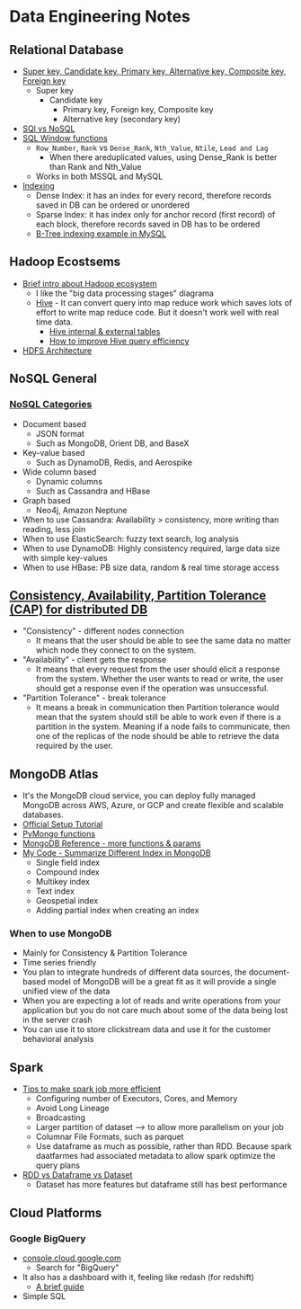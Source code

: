# Data Engineering Notes

## Relational Database
* [Super key, Candidate key, Primary key, Alternative key, Composite key, Foreign key][6]
  * Super key
    * Candidate key
      * Primary key, Foreign key, Composite key
      * Alternative key (secondary key)
* [SQl vs NoSQL][8]
* [SQL Window functions][16]
  * `Row_Number`, `Rank` vs `Dense_Rank`, `Nth_Value`, `Ntile`, `Lead and Lag`
    * When there areduplicated values, using Dense_Rank is better than Rank and Nth_Value
  * Works in both MSSQL and MySQL
* [Indexing][17]
  * Dense Index: it has an index for every record, therefore records saved in DB can be ordered or unordered
  * Sparse Index: it has index only for anchor record (first record) of each block, therefore records saved in DB has to be ordered
  * [B-Tree indexing example in MySQL][18]

## Hadoop Ecostsems
* [Brief intro about Hadoop ecosystem][9]
  * I like the "big data processing stages" diagrama
  * [Hive][12] - It can convert query into map reduce work which saves lots of effort to write map reduce code. But it doesn't work well with real time data.
    * [Hive internal & external tables][19] 
    * [How to improve Hive query efficiency][20]
* [HDFS Architecture][11]

## NoSQL General
### [NoSQL Categories][7]
* Document based
  * JSON format
  * Such as MongoDB, Orient DB, and BaseX
* Key-value based
  * Such as DynamoDB, Redis, and Aerospike
* Wide column based
  * Dynamic columns
  * Such as Cassandra and HBase
* Graph based
  * Neo4j, Amazon Neptune
* When to use Cassandra: Availability > consistency, more writing than reading, less join
* When to use ElasticSearch: fuzzy text search, log analysis
* When to use DynamoDB: Highly consistency required, large data size with simple key-values
* When to use HBase: PB size data, random & real time storage access


## [Consistency, Availability, Partition Tolerance (CAP) for distributed DB][5]
* "Consistency" - different nodes connection
  * It means that the user should be able to see the same data no matter which node they connect to on the system.
* "Availability" - client gets the response
  * It means that every request from the user should elicit a response from the system. Whether the user wants to read or write, the user should get a response even if the operation was unsuccessful.
* "Partition Tolerance" - break tolerance
  * It means a break in communication then Partition tolerance would mean that the system should still be able to work even if there is a partition in the system. Meaning if a node fails to communicate, then one of the replicas of the node should be able to retrieve the data required by the user.


## MongoDB Atlas
* It's the MongoDB cloud service, you can deploy fully managed MongoDB across AWS, Azure, or GCP and create flexible and scalable databases.
* [Official Setup Tutorial][1]
* [PyMongo functions][2]
* [MongoDB Reference - more functions & params][3]
* [My Code - Summarize Different Index in MongoDB][4]
  * Single field index
  * Compound index
  * Multikey index
  * Text index
  * Geospetial index
  * Adding partial index when creating an index
### When to use MongoDB
* Mainly for Consistency & Partition Tolerance
* Time series friendly
* You plan to integrate hundreds of different data sources, the document-based model of MongoDB will be a great fit as it will provide a single unified view of the data
* When you are expecting a lot of reads and write operations from your application but you do not care much about some of the data being lost in the server crash
* You can use it to store clickstream data and use it for the customer behavioral analysis

## Spark
* [Tips to make spark job more efficient][10]
  * Configuring number of Executors, Cores, and Memory
  * Avoid Long Lineage
  * Broadcasting 
  * Larger partition of dataset --> to allow more parallelism on your job
  * Columnar File Formats, such as parquet
  * Use dataframe as much as possible, rather than RDD. Because spark daatfarmes had associated metadata to allow spark optimize the query plans
* [RDD vs Dataframe vs Dataset][15]
  * Dataset has more features but dataframe still has best performance
  
## Cloud Platforms
### Google BigQuery
* [console.cloud.google.com][13]
  * Search for "BigQuery"
* It also has a dashboard with it, feeling like redash (for redshift)
  * [A brief guide][14]
* Simple SQL


[1]:https://docs.atlas.mongodb.com/getting-started/
[2]:https://www.w3schools.com/python/python_mongodb_insert.asp
[3]:https://docs.mongodb.com/manual/reference/
[4]:https://github.com/hanhanwu/Hanhan_Applied_DataScience/blob/master/data_engineering/mongo_DB_index.ipynb
[5]:https://www.analyticsvidhya.com/blog/2020/08/a-beginners-guide-to-cap-theorem-for-data-engineering/?utm_source=feedburner&utm_medium=email&utm_campaign=Feed%3A+AnalyticsVidhya+%28Analytics+Vidhya%29
[6]:https://www.analyticsvidhya.com/blog/2020/07/difference-between-sql-keys-primary-key-super-key-candidate-key-foreign-key/?utm_source=feedburner&utm_medium=email&utm_campaign=Feed%3A+AnalyticsVidhya+%28Analytics+Vidhya%29
[7]:https://www.analyticsvidhya.com/blog/2020/09/different-nosql-databases-every-data-scientist-must-know/?utm_source=feedburner&utm_medium=email&utm_campaign=Feed%3A+AnalyticsVidhya+%28Analytics+Vidhya%29
[8]:https://www.analyticsvidhya.com/blog/2020/10/sql-vs-nosql-databases-a-key-concept-every-data-engineer-should-know/?utm_source=feedburner&utm_medium=email&utm_campaign=Feed%3A+AnalyticsVidhya+%28Analytics+Vidhya%29
[9]:https://www.analyticsvidhya.com/blog/2020/10/introduction-hadoop-ecosystem/?utm_source=feedburner&utm_medium=email&utm_campaign=Feed%3A+AnalyticsVidhya+%28Analytics+Vidhya%29
[10]:https://www.analyticsvidhya.com/blog/2020/10/how-can-you-optimize-your-spark-jobs-and-attain-efficiency-tips-and-tricks/?utm_source=feedburner&utm_medium=email&utm_campaign=Feed%3A+AnalyticsVidhya+%28Analytics+Vidhya%29
[11]:https://www.analyticsvidhya.com/blog/2020/10/hadoop-distributed-file-system-hdfs-architecture-a-guide-to-hdfs-for-every-data-engineer/?utm_source=feedburner&utm_medium=email&utm_campaign=Feed%3A+AnalyticsVidhya+%28Analytics+Vidhya%29
[12]:https://www.analyticsvidhya.com/blog/2020/10/getting-started-with-apache-hive/?utm_source=feedburner&utm_medium=email&utm_campaign=Feed%3A+AnalyticsVidhya+%28Analytics+Vidhya%29
[13]:console.cloud.google.com
[14]:https://www.analyticsvidhya.com/blog/2020/11/basic-introduction-to-google-bigquery-and-data-studio-every-data-scientist-should-know/?utm_source=feedburner&utm_medium=email&utm_campaign=Feed%3A+AnalyticsVidhya+%28Analytics+Vidhya%29
[15]:https://www.analyticsvidhya.com/blog/2020/11/what-is-the-difference-between-rdds-dataframes-and-datasets/?utm_source=feedburner&utm_medium=email&utm_campaign=Feed%3A+AnalyticsVidhya+%28Analytics+Vidhya%29
[16]:https://www.analyticsvidhya.com/blog/2020/12/window-function-a-must-know-sql-concept/?utm_source=feedburner&utm_medium=email&utm_campaign=Feed%3A+AnalyticsVidhya+%28Analytics+Vidhya%29
[17]:https://www.analyticsvidhya.com/blog/2021/06/understand-the-concept-of-indexing-in-depth/?utm_source=feedburner&utm_medium=email&utm_campaign=Feed%3A+AnalyticsVidhya+%28Analytics+Vidhya%29
[18]:https://www.codebyamir.com/blog/mysql-database-indexing-for-developers
[19]:https://www.analyticsvidhya.com/blog/2022/01/hive-internal-and-external-tables/?utm_source=feedburner&utm_medium=email
[20]:https://www.analyticsvidhya.com/blog/2022/02/performance-tuning-practices-in-hive/?utm_source=feedburner&utm_medium=email
